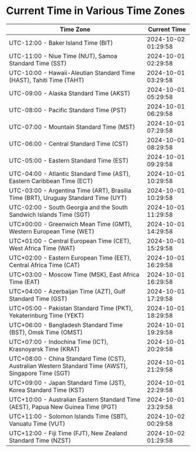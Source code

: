 # Current Time in Various Time Zones

| Time Zone | Current Time |
|-----------|--------------|
| UTC-12:00 - Baker Island Time (BIT) | 2024-10-02 01:29:58 |
| UTC-11:00 - Niue Time (NUT), Samoa Standard Time (SST) | 2024-10-01 02:29:58 |
| UTC-10:00 - Hawaii-Aleutian Standard Time (HAST), Tahiti Time (TAHT) | 2024-10-01 03:29:58 |
| UTC-09:00 - Alaska Standard Time (AKST) | 2024-10-01 05:29:58 |
| UTC-08:00 - Pacific Standard Time (PST) | 2024-10-01 06:29:58 |
| UTC-07:00 - Mountain Standard Time (MST) | 2024-10-01 07:29:58 |
| UTC-06:00 - Central Standard Time (CST) | 2024-10-01 08:29:58 |
| UTC-05:00 - Eastern Standard Time (EST) | 2024-10-01 09:29:58 |
| UTC-04:00 - Atlantic Standard Time (AST), Eastern Caribbean Time (ECT) | 2024-10-01 10:29:58 |
| UTC-03:00 - Argentina Time (ART), Brasília Time (BRT), Uruguay Standard Time (UYT) | 2024-10-01 10:29:58 |
| UTC-02:00 - South Georgia and the South Sandwich Islands Time (SGT) | 2024-10-01 11:29:58 |
| UTC±00:00 - Greenwich Mean Time (GMT), Western European Time (WET) | 2024-10-01 14:29:58 |
| UTC+01:00 - Central European Time (CET), West Africa Time (WAT) | 2024-10-01 15:29:58 |
| UTC+02:00 - Eastern European Time (EET), Central Africa Time (CAT) | 2024-10-01 16:29:58 |
| UTC+03:00 - Moscow Time (MSK), East Africa Time (EAT) | 2024-10-01 16:29:58 |
| UTC+04:00 - Azerbaijan Time (AZT), Gulf Standard Time (GST) | 2024-10-01 17:29:58 |
| UTC+05:00 - Pakistan Standard Time (PKT), Yekaterinburg Time (YEKT) | 2024-10-01 18:29:58 |
| UTC+06:00 - Bangladesh Standard Time (BST), Omsk Time (OMST) | 2024-10-01 19:29:58 |
| UTC+07:00 - Indochina Time (ICT), Krasnoyarsk Time (KRAT) | 2024-10-01 20:29:58 |
| UTC+08:00 - China Standard Time (CST), Australian Western Standard Time (AWST), Singapore Time (SGT) | 2024-10-01 21:29:58 |
| UTC+09:00 - Japan Standard Time (JST), Korea Standard Time (KST) | 2024-10-01 22:29:58 |
| UTC+10:00 - Australian Eastern Standard Time (AEST), Papua New Guinea Time (PGT) | 2024-10-01 23:29:58 |
| UTC+11:00 - Solomon Islands Time (SBT), Vanuatu Time (VUT) | 2024-10-02 00:29:58 |
| UTC+12:00 - Fiji Time (FJT), New Zealand Standard Time (NZST) | 2024-10-02 01:29:58 |
